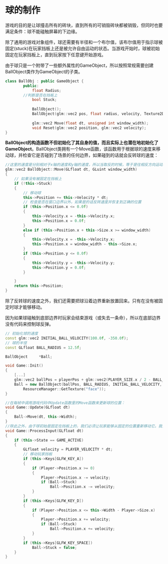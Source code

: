 # 球的制作

​		游戏的目的是让球撞击所有的砖块，直到所有的可销毁砖块都被销毁，但同时也要满足条件：球不能碰触屏幕的下边缘。

​		除了通用的游戏对象组件，球还需要有半径和一个布尔值，该布尔值用于指示球被固定(stuck)在玩家挡板上还是被允许自由运动的状态。当游戏开始时，球被初始固定在玩家挡板上，直到玩家按下任意键开始游戏。

​		由于球只是一个附带了一些额外属性的GameObject，所以按照常规需要创建BallObject类作为GameObject的子类。

```c++
class BallObj : public GameObject {
		public:
			float Radius;
  		//判断是否在挡板上
			bool Stuck;
			
			BallObject();
			BallObject(glm::vec2 pos, float radius, velocity, Texture2D sprite);
			
			glm::vec2 Move(float dt, unsigned int window_width);
			void Reset(glm::vec2 position, glm::vec2 velocity);
}
```

​		**BallObject的构造函数不但初始化了其自身的值，而且实际上也潜在地初始化了GameObject**。BallObject类拥有一个Move函数，该函数用于根据球的速度来移动球，并检查它是否碰到了场景的任何边界，如果碰到的话就会反转球的速度：

```c++
//这里的速度是分别相对于x轴的速度和y轴的速度，所以当取反的时候，等于是往相反方向运动
glm::vec2 BallObject::Move(GLfloat dt, GLuint window_width)
{
    // 如果没有被固定在挡板上
    if (!this->Stuck)
    { 
        // 移动球
        this->Position += this->Velocity * dt;
        // 检查是否在窗口边界以外，如果是的话反转速度并恢复到正确的位置
        if (this->Position.x <= 0.0f)
        {
            this->Velocity.x = -this->Velocity.x;
            this->Position.x = 0.0f;
        }
        else if (this->Position.x + this->Size.x >= window_width)
        {
            this->Velocity.x = -this->Velocity.x;
            this->Position.x = window_width - this->Size.x;
        }
        if (this->Position.y <= 0.0f)
        {
            this->Velocity.y = -this->Velocity.y;
            this->Position.y = 0.0f;
        }

    }
    return this->Position;
}
```

​		除了反转球的速度之外，我们还需要把球沿着边界重新放置回来。只有在没有被固定时球才能够移动。

​		因为如果球碰触到底部边界时玩家会结束游戏（或失去一条命），所以在底部边界没有代码来控制球反弹。

```c++
// 初始化球的速度
const glm::vec2 INITIAL_BALL_VELOCITY(100.0f, -350.0f);
// 球的半径
const GLfloat BALL_RADIUS = 12.5f;

BallObject     *Ball; 

void Game::Init()
{
    [...]
    glm::vec2 ballPos = playerPos + glm::vec2(PLAYER_SIZE.x / 2 - BALL_RADIUS, -BALL_RADIUS * 2);
    Ball = new BallObject(ballPos, BALL_RADIUS, INITIAL_BALL_VELOCITY,
        ResourceManager::GetTexture("face"));
}

//在每帧中调用游戏代码中Update函数里的Move函数来更新球的位置：
void Game::Update(GLfloat dt)
{
    Ball->Move(dt, this->Width);
}  
//除此之外，由于球初始是固定在挡板上的，我们必须让玩家能够从固定的位置重新移动它。我们选择使用空格键来从挡板释放球
void Game::ProcessInput(GLfloat dt)
{
    if (this->State == GAME_ACTIVE)
    {
        GLfloat velocity = PLAYER_VELOCITY * dt;
        // 移动玩家挡板
        if (this->Keys[GLFW_KEY_A])
        {
            if (Player->Position.x >= 0)
            {
                Player->Position.x -= velocity;
                if (Ball->Stuck)
                    Ball->Position.x -= velocity;
            }
        }
        if (this->Keys[GLFW_KEY_D])
        {
            if (Player->Position.x <= this->Width - Player->Size.x)
            {
                Player->Position.x += velocity;
                if (Ball->Stuck)
                    Ball->Position.x += velocity;
            }
        }
        if (this->Keys[GLFW_KEY_SPACE])
            Ball->Stuck = false;
    }
}
```

